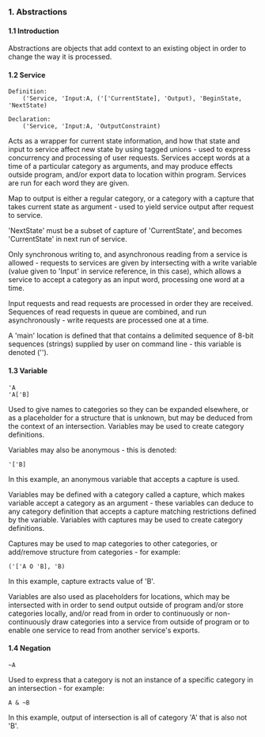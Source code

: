 ### 1. Abstractions
#### 1.1 Introduction
Abstractions are objects that add context to an existing object in order to change the
way it is processed.

#### 1.2 Service
    Definition:
        ('Service, 'Input:A, ('['CurrentState], 'Output), 'BeginState, 'NextState)

    Declaration:
        ('Service, 'Input:A, 'OutputConstraint)

Acts as a wrapper for current state information, and how that state and input to service affect new state by using tagged unions - used to express concurrency and processing of user requests. Services accept words at a time of a particular category as arguments, and may produce effects outside program, and/or export data to location within program. Services are run for each word they are given.

Map to output is either a regular category, or a category with a capture that takes current state as argument - used to yield service output after request to service.

'NextState' must be a subset of capture of 'CurrentState', and becomes 'CurrentState' in next run of service.

Only synchronous writing to, and asynchronous reading from a service is allowed - requests to services are given by intersecting with a write variable (value given to 'Input' in service reference, in this case), which allows a service to accept a category as an input word, processing one word at a time.

Input requests and read requests are processed in order they are received. Sequences of read requests in queue are combined, and run asynchronously - write requests are processed one at a time.

A 'main' location is defined that that contains a delimited sequence of 8-bit sequences (strings) supplied by user on command line - this variable is denoted ('').

#### 1.3 Variable
    'A
    'A['B]

Used to give names to categories so they can be expanded elsewhere, or as a placeholder for a structure that is unknown, but may be deduced from the context of an intersection. Variables may be used to create category definitions.

Variables may also be anonymous - this is denoted:

    '['B]

In this example, an anonymous variable that accepts a capture is used.

Variables may be defined with a category called a capture, which makes variable accept a category as an argument - these variables can deduce to any category definition that accepts a capture matching restrictions defined by the variable. Variables with captures may be used to create category definitions.

Captures may be used to map categories to other categories, or add/remove
structure from categories - for example:

    ('['A O 'B], 'B)

In this example, capture extracts value of 'B'.

Variables are also used as placeholders for locations, which may be intersected with in order to send output outside of program and/or store categories locally, and/or read from in order to continuously or non-continuously draw categories into a service from outside of program or to enable one service to read from another service's exports.

#### 1.4 Negation
    ~A

Used to express that a category is not an instance of a specific category in an intersection - for example:

    A & ~B

In this example, output of intersection is all of category 'A' that is also not 'B'.